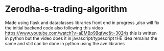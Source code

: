 # Zerodha-s-trading-algorithm

Made using flask and dataclasses libraries
front end in progress ,also will fix the initial backend code 
also following this video
https://www.youtube.com/watch?v=aEMBp9Bqfwc&t=3024s
this is written in python but the video does it in javascript/typescript
tHE idea remains the same and still can be done in python using the ave libraries

